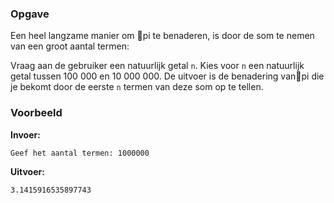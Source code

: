 ### Opgave

Een heel langzame manier om pi te benaderen, is door de som te nemen van een groot aantal termen:

<center>
<a href="https://latex.codecogs.com/png.latex?\fn_phv&space;\pi&space;\approx&space;4&space;\cdot&space;\left(1&space;-&space;\frac{1}{3}&space;&plus;&space;\frac{1}{5}&space;-&space;\frac{1}{7}&space;&plus;&space;\ldots&space;\right)"/></a>
</center>

Vraag aan de gebruiker een natuurlijk getal `n`. Kies voor `n` een natuurlijk getal tussen 100 000 en 10 000 000. De uitvoer is de benadering vanpi die je bekomt door de eerste `n` termen van deze som op te tellen.

### Voorbeeld

**Invoer:**

    Geef het aantal termen: 1000000


**Uitvoer:**

    3.1415916535897743
